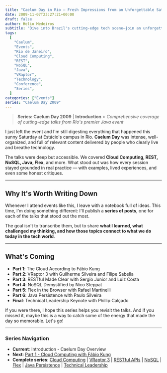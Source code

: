 ```yaml
---
title: "Caelum Day in Rio – Fresh Impressions from an Unforgettable Saturday"
date: 2009-11-07T23:27:21+00:00
draft: false
author: Helio Medeiros
subtitle: "Dive into Brazil's cutting-edge tech scene—join an unforgettable Saturday exploring cloud computing, REST, NoSQL, and the future of Java development with industry pioneers"
tags:
  [
    "Caelum",
    "Events",
    "Rio de Janeiro",
    "Cloud Computing",
    "REST",
    "NoSQL",
    "Java",
    "VRaptor",
    "Technology",
    "Conference",
    "Series",
  ]
categories: ["Events"]
series: "Caelum Day 2009"
---
```


> **Series: Caelum Day 2009** | **Introduction** > _Comprehensive coverage of cutting-edge talks from Rio's premier Java event_

I just left the event and I'm still digesting everything that happened this sunny Saturday at Estácio's campus in Rio. **Caelum Day** was intense, well-organized, and full of relevant content delivered by people who clearly live and breathe technology.

The talks were deep but accessible. We covered **Cloud Computing, REST, NoSQL, Java, Flex**, and more. What stood out was how every session stayed grounded in real practice — with examples, lived experiences, and even some honest critiques.

---

## Why It's Worth Writing Down

Whenever I attend events like this, I leave with a notebook full of ideas. This time, I'm doing something different: I'll publish a **series of posts**, one for each of the talks that stood out the most.

The goal isn't to transcribe them, but to share **what I learned, what challenged my thinking, and how those topics connect to what we do today in the tech world**.

---

## What's Coming

- **Part 1**: The Cloud According to Fábio Kung
- **Part 2**: VRaptor 3 with Guilherme Silveira and Filipe Sabella
- **Part 3**: RESTful Made Clear with Sergio Junior and Luiz Costa
- **Part 4**: NoSQL Demystified by Nico Steppat
- **Part 5**: Flex in the Browser with Rafael Martinelli
- **Part 6**: Java Persistence with Paulo Silveira
- **Final**: Technical Leadership Keynote with Phillip Calçado

If you were there, I hope this series helps you revisit the talks. And if you missed it, maybe this is a way to catch some of the energy that made the day so memorable. Let's go!

---

### **Series Navigation**

- **Current**: Introduction - Caelum Day Overview
- **Next**: [Part 1 - Cloud Computing with Fábio Kung](../2009-11-08-caelum-day-part1-cloud-fabio-kung/)
- **Complete series**: [Cloud Computing](../2009-11-08-caelum-day-part1-cloud-fabio-kung/) | [VRaptor 3](../2009-11-09-caelum-day-part2-vraptor3/) | [RESTful APIs](../2009-11-10-caelum-day-part3-restful-apis/) | [NoSQL](../2009-11-11-caelum-day-part4-nosql/) | [Flex](../2009-11-12-caelum-day-part5-flex/) | [Java Persistence](../2009-11-13-caelum-day-part6-java-persistence/) | [Technical Leadership](../2009-11-14-caelum-day-final-leadership-phillip-calcado/)
